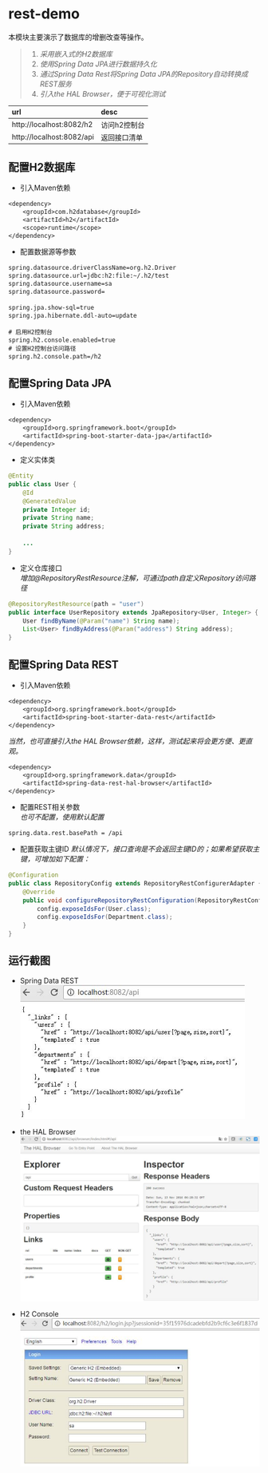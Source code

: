 # rest-demo  
本模块主要演示了数据库的增删改查等操作。  
> 1. _采用嵌入式的H2数据库_  
> 2. _使用Spring Data JPA进行数据持久化_  
> 3. _通过Spring Data Rest将Spring Data JPA的Repository自动转换成REST服务_  
> 4. _引入the HAL Browser，便于可视化测试_  

|url|desc|  
|:---|:---|   
|http://localhost:8082/h2|访问h2控制台|  
|http://localhost:8082/api|返回接口清单|  

## 配置H2数据库

* 引入Maven依赖  
``` maven
<dependency>
	<groupId>com.h2database</groupId>
	<artifactId>h2</artifactId>
	<scope>runtime</scope>
</dependency>
```

* 配置数据源等参数  
``` properties
spring.datasource.driverClassName=org.h2.Driver
spring.datasource.url=jdbc:h2:file:~/.h2/test
spring.datasource.username=sa
spring.datasource.password=

spring.jpa.show-sql=true
spring.jpa.hibernate.ddl-auto=update

# 启用H2控制台
spring.h2.console.enabled=true
# 设置H2控制台访问路径
spring.h2.console.path=/h2
```

## 配置Spring Data JPA  

* 引入Maven依赖    
``` maven
<dependency>
	<groupId>org.springframework.boot</groupId>
	<artifactId>spring-boot-starter-data-jpa</artifactId>
</dependency>
```

* 定义实体类
``` java
@Entity
public class User {	
	@Id
	@GeneratedValue
	private Integer id;	
	private String name;
	private String address;
	
	...
}
```

* 定义仓库接口  
_增加@RepositoryRestResource注解，可通过path自定义Repository访问路径_  
``` java
@RepositoryRestResource(path = "user")
public interface UserRepository extends JpaRepository<User, Integer> {	
	User findByName(@Param("name") String name);	
	List<User> findByAddress(@Param("address") String address);	
}
```

## 配置Spring Data REST  

* 引入Maven依赖    
``` maven
<dependency>
	<groupId>org.springframework.boot</groupId>
	<artifactId>spring-boot-starter-data-rest</artifactId>
</dependency>
```

_当然，也可直接引入the HAL Browser依赖，这样，测试起来将会更方便、更直观。_  
``` maven
<dependency>
	<groupId>org.springframework.data</groupId>
	<artifactId>spring-data-rest-hal-browser</artifactId>
</dependency>
```

* 配置REST相关参数  
_也可不配置，使用默认配置_  
``` properties
spring.data.rest.basePath = /api
```

* 配置获取主键ID
_默认情况下，接口查询是不会返回主键ID的；如果希望获取主键，可增加如下配置：_  
``` java
@Configuration
public class RepositoryConfig extends RepositoryRestConfigurerAdapter {
	@Override
	public void configureRepositoryRestConfiguration(RepositoryRestConfiguration config) {
		config.exposeIdsFor(User.class);
		config.exposeIdsFor(Department.class);
	}
}
```

## 运行截图
* Spring Data REST  
![Spring Data REST](images/rest.jpg)  

* the HAL Browser  
![the HAL Browser](images/hal.jpg)  

* H2 Console  
![H2 Console](images/h2-console.jpg)  
